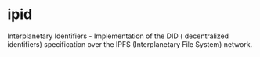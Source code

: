 # ipid
Interplanetary Identifiers -  Implementation of the DID ( decentralized identifiers) specification over the IPFS (Interplanetary File System) network. 
